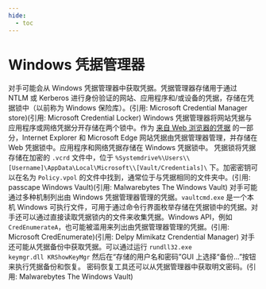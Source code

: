 ```yaml
---
hide:
  - toc
---
```


# Windows 凭据管理器

对手可能会从 Windows 凭据管理器中获取凭据。凭据管理器存储用于通过 NTLM 或 Kerberos 进行身份验证的网站、应用程序和/或设备的凭据，存储在凭据锁中（以前称为 Windows 保险库）。(引用: Microsoft Credential Manager store)(引用: Microsoft Credential Locker)  Windows 凭据管理器将网站凭据与应用程序或网络凭据分开存储在两个锁中。作为 [来自 Web 浏览器的凭据](https://attack.mitre.org/techniques/T1555/003) 的一部分，Internet Explorer 和 Microsoft Edge 网站凭据由凭据管理器管理，并存储在 Web 凭据锁中。应用程序和网络凭据存储在 Windows 凭据锁中。  凭据锁将凭据存储在加密的 `.vcrd` 文件中，位于 `%Systemdrive%\Users\\[Username]\AppData\Local\Microsoft\\[Vault/Credentials]\` 下。加密密钥可以在名为 <code>Policy.vpol</code> 的文件中找到，通常位于与凭据相同的文件夹中。(引用: passcape Windows Vault)(引用: Malwarebytes The Windows Vault)  对手可能通过多种机制列出由 Windows 凭据管理器管理的凭据。<code>vaultcmd.exe</code> 是一个本机 Windows 可执行文件，可用于通过命令行界面枚举存储在凭据锁中的凭据。对手还可以通过直接读取凭据锁内的文件来收集凭据。Windows API，例如 <code>CredEnumerateA</code>，也可能被滥用来列出由凭据管理器管理的凭据。(引用: Microsoft CredEnumerate)(引用: Delpy Mimikatz Crendential Manager)  对手还可能从凭据备份中获取凭据。可以通过运行 <code>rundll32.exe keymgr.dll KRShowKeyMgr</code> 然后在“存储的用户名和密码”GUI 上选择“备份...”按钮来执行凭据备份和恢复。  密码恢复工具还可以从凭据管理器中获取明文密码。(引用: Malwarebytes The Windows Vault)

